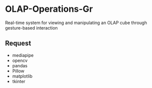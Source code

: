 # OLAP-Operations-Gr
Real-time system for viewing and manipulating an OLAP cube through gesture-based interaction
## Request 
- mediapipe
- opencv
- pandas
- Pillow 
- matplotlib
- tkinter

